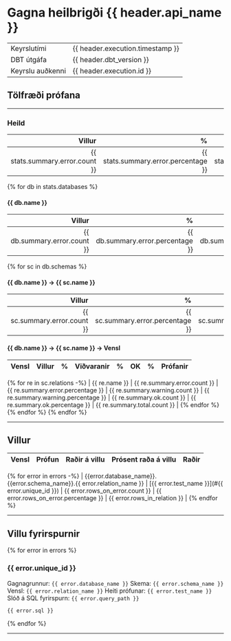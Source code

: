 <!-- Space: DAT -->
<!-- Parent: Skjölun -->
<!-- Title: {{ header.api_name }} - Gagnagæði -->
# Gagna heilbrigði {{ header.api_name }}

|               |            |
| :------------ | :--------- |
| Keyrslutími | {{ header.execution.timestamp }} |
| DBT útgáfa | {{ header.dbt_version }} |
| Keyrslu auðkenni | {{ header.execution.id }} |

## Tölfræði prófana  

---

### Heild  

| Villur |    % | Viðvaranir |    % |    OK |    % |   Prófanir  |
| -----: | ---: | ---------: | ---: | ----: | ---: | ----------: |
| {{ stats.summary.error.count }} | {{ stats.summary.error.percentage }} | {{ stats.summary.warning.count }} | {{ stats.summary.warning.percentage }} | {{ stats.summary.ok.count }} | {{ stats.summary.ok.percentage }} | {{ stats.summary.total.count }} |

{% for db in stats.databases %}

#### {{ db.name }}

| Villur |    % | Viðvaranir |    % |    OK |    % | Prófanir    |
| -----: | ---: | ---------: | ---: | ----: | ---: | ----------: |
| {{ db.summary.error.count }} | {{ db.summary.error.percentage }} | {{ db.summary.warning.count }} | {{ db.summary.warning.percentage }} | {{ db.summary.ok.count }} | {{ db.summary.ok.percentage }} | {{ db.summary.total.count }} |

{% for sc in db.schemas %}

#### {{ db.name }} -> {{ sc.name }}  

| Villur |    % | Viðvaranir |    % |    OK |    % | Prófanir    |
| -----: | ---: | ---------: | ---: | ----: | ---: | ----------: |
| {{ sc.summary.error.count }} | {{ sc.summary.error.percentage }} | {{ sc.summary.warning.count }} | {{ sc.summary.warning.percentage }} | {{ sc.summary.ok.count }} | {{ sc.summary.ok.percentage }} | {{ sc.summary.total.count }} |

#### {{ db.name }} -> {{ sc.name }} -> Vensl  

| Vensl                                | Villur |    % | Viðvaranir |    % |    OK |    % | Prófanir    |
| :----------------------------------- | -----: | ---: | ---------: | ---: | ----: | ---: | ----------: |
{% for re in sc.relations -%}
| {{ re.name }} | {{ re.summary.error.count }} | {{ re.summary.error.percentage }} | {{ re.summary.warning.count }} | {{ re.summary.warning.percentage }} | {{ re.summary.ok.count }} | {{ re.summary.ok.percentage }} | {{ re.summary.total.count }} |
{% endfor %}
{% endfor %}
{% endfor %}

---

## Villur

| Vensl                 | Prófun                                     | Raðir á villu  | Prósent raða á villu | Raðir        |
| :-------------------- |:------------------------------------------ | -------------: | -------------------: | -----------: |
{% for error in errors -%}
| {{error.database_name}}.{{error.schema_name}}.{{ error.relation_name }} | [{{ error.test_name }}](#{{ error.unique_id }}) | {{ error.rows_on_error.count }} | {{ error.rows_on_error.percentage }} | {{ error.rows_in_relation }} |
{% endfor %}

---

## Villu fyrirspurnir

{% for error in errors %}

### {{ error.unique_id }}

Gagnagrunnur: `{{ error.database_name }}`
Skema: `{{ error.schema_name }}`
Vensl: `{{ error.relation_name }}`
Heiti prófunar: `{{ error.test_name }}`
Slóð á SQL fyrirspurn: `{{ error.query_path }}`

```sql
{{ error.sql }}
```

{% endfor %}

---
